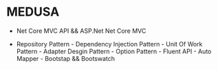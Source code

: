 # MEDUSA

* Net Core MVC API && ASP.Net Net Core MVC </br>
- Repository Pattern - Dependency Injection Pattern - Unit Of Work Pattern - Adapter Desgin Pattern - Option Pattern - Fluent API - Auto Mapper - Bootstap && Bootswatch 